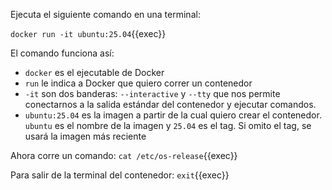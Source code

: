 Ejecuta el siguiente comando en una terminal:

`docker run -it ubuntu:25.04`{{exec}}

El comando funciona así:
- `docker` es el ejecutable de Docker
- `run` le indica a Docker que quiero correr un contenedor
- `-it` son dos banderas: `--interactive` y `--tty` que nos permite conectarnos
a la salida estándar del contenedor y ejecutar comandos.
- `ubuntu:25.04` es la imagen a partir de la cual quiero crear el contenedor. `ubuntu` es el nombre de la imagen y `25.04` es el tag. Si omito el tag, se usará la imagen más reciente

Ahora corre un comando:
`cat /etc/os-release`{{exec}}

Para salir de la terminal del contenedor:
`exit`{{exec}}